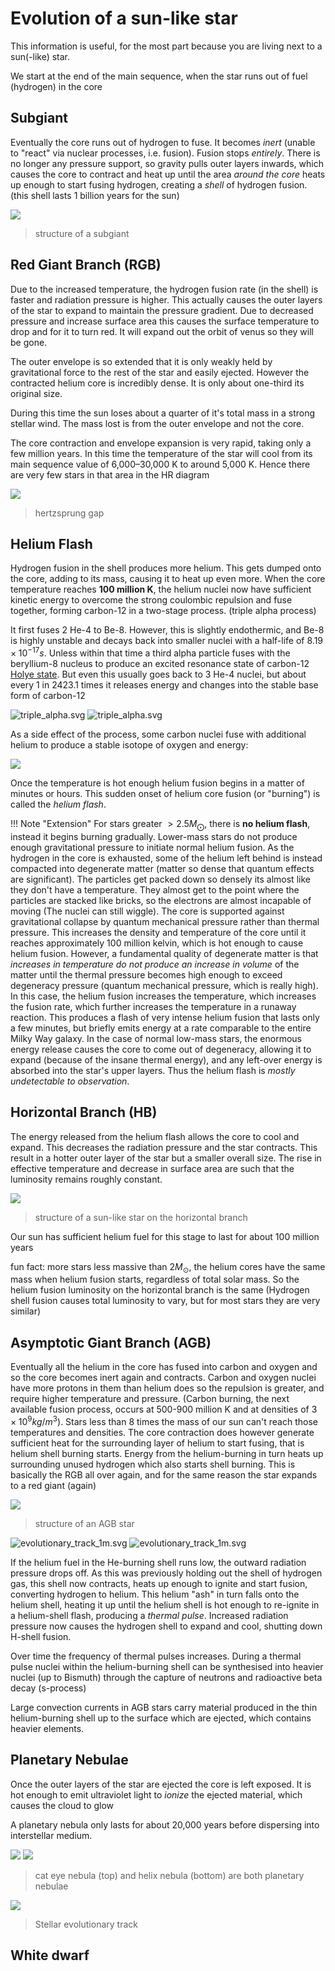 # Evolution of a sun-like star

This information is useful, for the most part because you are living next to a sun(-like) star.

We start at the end of the main sequence, when the star runs out of fuel (hydrogen) in the core

## Subgiant

Eventually the core runs out of hydrogen to fuse. It becomes _inert_ (unable to "react" via nuclear processes, i.e. fusion). Fusion stops _entirely_. There is no longer any pressure support, so gravity pulls outer layers inwards, which causes the core to contract and heat up until the area _around the core_ heats up enough to start fusing hydrogen, creating a _shell_ of hydrogen fusion. (this shell lasts 1 billion years for the sun)

![](../assets/subgiant.png)

> structure of a subgiant

## Red Giant Branch (RGB)

Due to the increased temperature, the hydrogen fusion rate (in the shell) is faster and radiation pressure is higher. This actually causes the outer layers of the star to expand to maintain the pressure gradient. Due to decreased pressure and increase surface area this causes the surface temperature to drop and for it to turn red. It will expand out the orbit of venus so they will be gone.

The outer envelope is so extended that it is only weakly held by gravitational force to the rest of the star and easily ejected. However the contracted helium core is incredibly dense. It is only about one-third its original size.

During this time the sun loses about a quarter of it's total mass in a strong stellar wind. The mass lost is from the outer envelope and not the core.

The core contraction and envelope expansion is very rapid, taking only a few million years. In this time the temperature of the star will cool from its main sequence value of 6,000–30,000 K to around 5,000 K. Hence there are very few stars in that area in the HR diagram

![](https://media.discordapp.net/attachments/699781597515481159/943521162154082394/unknown.png)

> hertzsprung gap

## Helium Flash

Hydrogen fusion in the shell produces more helium. This gets dumped onto the core, adding to its mass, causing it to heat up even more. When the core temperature reaches **100 million K**, the helium nuclei now have sufficient kinetic energy to overcome the strong coulombic repulsion and fuse together, forming carbon-12 in a two-stage process. (triple alpha process)

It first fuses 2 He-4 to Be-8. However, this is slightly endothermic, and Be-8 is highly unstable and decays back into smaller nuclei with a half-life of $8.19 \times 10^{−17}s$. Unless within that time a third alpha particle fuses with the beryllium-8 nucleus to produce an excited resonance state of carbon-12 [Holye state](https://en.wikipedia.org/wiki/Carbon-12#Hoyle_state). But even this usually goes back to 3 He-4 nuclei, but about every 1 in 2423.1 times it releases energy and changes into the stable base form of carbon-12

![triple_alpha.svg](../assets/triple_alpha.svg#only-light)
![triple_alpha.svg](../assets/triple_alpha_dark.svg#only-dark)

As a side effect of the process, some carbon nuclei fuse with additional helium to produce a stable isotope of oxygen and energy:

![](https://media.discordapp.net/attachments/699781597515481159/943523818591363082/wEDlfYfko2yBAAAAABJRU5ErkJggg.png)

Once the temperature is hot enough helium fusion begins in a matter of minutes or hours. This sudden onset of helium core fusion (or "burning") is called the _helium flash_.

!!! Note "Extension"
    For stars greater $>2.5M_\bigodot$, there is **no helium flash**, instead it begins burning gradually.
    Lower-mass stars do not produce enough gravitational pressure to initiate normal helium fusion. As the hydrogen in the core is exhausted, some of the helium left behind is instead compacted into degenerate matter (matter so dense that quantum effects are significant). The particles get packed down so densely its almost like they don't have a temperature. They almost get to the point where the particles are stacked like bricks, so the electrons are almost incapable of moving (The nuclei can still wiggle). The core is supported against gravitational collapse by quantum mechanical pressure rather than thermal pressure. This increases the density and temperature of the core until it reaches approximately 100 million kelvin, which is hot enough to cause helium fusion.
    However, a fundamental quality of degenerate matter is that *increases in temperature do not produce an increase in volume* of the matter until the thermal pressure becomes high enough to exceed degeneracy pressure (quantum mechanical pressure, which is really high). In this case, the helium fusion increases the temperature, which increases the fusion rate, which further increases the temperature in a runaway reaction. This produces a flash of very intense helium fusion that lasts only a few minutes, but briefly emits energy at a rate comparable to the entire Milky Way galaxy.
    In the case of normal low-mass stars, the enormous energy release causes the core to come out of degeneracy, allowing it to expand (because of the insane thermal energy), and any left-over energy is absorbed into the star's upper layers. Thus the helium flash is *mostly undetectable to observation*.

## Horizontal Branch (HB)

The energy released from the helium flash allows the core to cool and expand. This decreases the radiation pressure and the star contracts. This result in a hotter outer layer of the star but a smaller overall size. The rise in effective temperature and decrease in surface area are such that the luminosity remains roughly constant.

![](../assets/horizontal_branch.png)

> structure of a sun-like star on the horizontal branch

Our sun has sufficient helium fuel for this stage to last for about 100 million years

fun fact: more stars less massive than $2M_\odot$, the helium cores have the same mass when helium fusion starts, regardless of total solar mass. So the helium fusion luminosity on the horizontal branch is the same (Hydrogen shell fusion causes total luminosity to vary, but for most stars they are very similar)

## Asymptotic Giant Branch (AGB)

Eventually all the helium in the core has fused into carbon and oxygen and so the core becomes inert again and contracts. Carbon and oxygen nuclei have more protons in them than helium does so the repulsion is greater, and require higher temperature and pressure. (Carbon burning, the next available fusion process, occurs at 500-900 million K and at densities of $3 \times 10^9 kg/m^3$). Stars less than 8 times the mass of our sun can't reach those temperatures and densities. The core contraction does however generate sufficient heat for the surrounding layer of helium to start fusing, that is helium shell burning starts. Energy from the helium-burning in turn heats up surrounding unused hydrogen which also starts shell burning. This is basically the RGB all over again, and for the same reason the star expands to a red giant (again)

![](../assets/AGB.png)

> structure of an AGB star

![evolutionary_track_1m.svg](../assets/evolutionary_track_1m.svg#only-light)
![evolutionary_track_1m.svg](../assets/evolutionary_track_1m_dark.svg#only-dark)

If the helium fuel in the He-burning shell runs low, the outward radiation pressure drops off. As this was previously holding out the shell of hydrogen gas, this shell now contracts, heats up enough to ignite and start fusion, converting hydrogen to helium. This helium "ash" in turn falls onto the helium shell, heating it up until the helium shell is hot enough to re-ignite in a helium-shell flash, producing a _thermal pulse_. Increased radiation pressure now causes the hydrogen shell to expand and cool, shutting down H-shell fusion.

Over time the frequency of thermal pulses increases. During a thermal pulse nuclei within the helium-burning shell can be synthesised into heavier nuclei (up to Bismuth) through the capture of neutrons and radioactive beta decay (s-process)

Large convection currents in AGB stars carry material produced in the thin helium-burning shell up to the surface which are ejected, which contains heavier elements.

## Planetary Nebulae

Once the outer layers of the star are ejected the core is left exposed. It is hot enough to emit ultraviolet light to _ionize_ the ejected material, which causes the cloud to glow

A planetary nebula only lasts for about 20,000 years before dispersing into interstellar medium.

![](../assets/cat_eye.png)
![](../assets/helix_nebula.png)

> cat eye nebula (top) and helix nebula (bottom) are both planetary nebulae

![](../assets/full_hr.png)

> Stellar evolutionary track

## White dwarf
